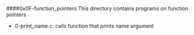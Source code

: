 ####0x0F-function_pointers
This directory contains programs on function pointers
* 0-print_name.c: calls function that prints name argument

